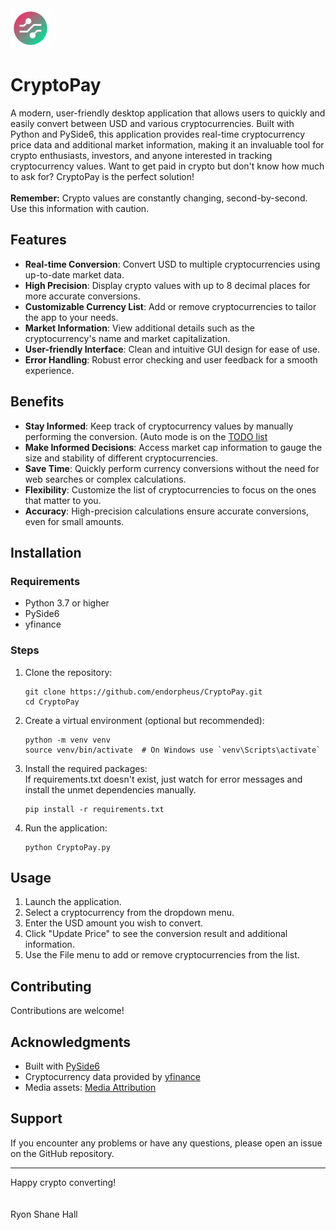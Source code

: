 <img src="icons/app_icon.png" alt="CryptoPay app icon" />

# CryptoPay


A modern, user-friendly desktop application that allows users to quickly and easily convert between USD and various cryptocurrencies. Built with Python and PySide6, this application provides real-time cryptocurrency price data and additional market information, making it an invaluable tool for crypto enthusiasts, investors, and anyone interested in tracking cryptocurrency values. Want to get paid in crypto but don't know how much to ask for? CryptoPay is the perfect solution!
<br><br>
**Remember:** Crypto values are constantly changing, second-by-second. Use this information with caution.

## Features

- **Real-time Conversion**: Convert USD to multiple cryptocurrencies using up-to-date market data.
- **High Precision**: Display crypto values with up to 8 decimal places for more accurate conversions.
- **Customizable Currency List**: Add or remove cryptocurrencies to tailor the app to your needs.
- **Market Information**: View additional details such as the cryptocurrency's name and market capitalization.
- **User-friendly Interface**: Clean and intuitive GUI design for ease of use.
- **Error Handling**: Robust error checking and user feedback for a smooth experience.

## Benefits

- **Stay Informed**: Keep track of cryptocurrency values by manually performing the conversion. (Auto mode is on the [TODO list](TODO/TODO.md)
- **Make Informed Decisions**: Access market cap information to gauge the size and stability of different cryptocurrencies.
- **Save Time**: Quickly perform currency conversions without the need for web searches or complex calculations.
- **Flexibility**: Customize the list of cryptocurrencies to focus on the ones that matter to you.
- **Accuracy**: High-precision calculations ensure accurate conversions, even for small amounts.

## Installation

### Requirements

- Python 3.7 or higher
- PySide6
- yfinance

### Steps

1. Clone the repository:
   ```
   git clone https://github.com/endorpheus/CryptoPay.git
   cd CryptoPay
   ```

2. Create a virtual environment (optional but recommended):
   ```
   python -m venv venv
   source venv/bin/activate  # On Windows use `venv\Scripts\activate`
   ```

3. Install the required packages:<br>
If requirements.txt doesn't exist, just watch for error messages and install the unmet dependencies manually.
   ```
   pip install -r requirements.txt
   ```

4. Run the application:
   ```
   python CryptoPay.py
   ```

## Usage

1. Launch the application.
2. Select a cryptocurrency from the dropdown menu.
3. Enter the USD amount you wish to convert.
4. Click "Update Price" to see the conversion result and additional information.
5. Use the File menu to add or remove cryptocurrencies from the list.

## Contributing

Contributions are welcome!

## Acknowledgments

- Built with [PySide6](https://wiki.qt.io/Qt_for_Python)
- Cryptocurrency data provided by [yfinance](https://github.com/ranaroussi/yfinance)
- Media assets: [Media Attribution](Media_Attribution.md)

## Support

If you encounter any problems or have any questions, please open an issue on the GitHub repository.

---

Happy crypto converting!<br><br><br>
Ryon Shane Hall

